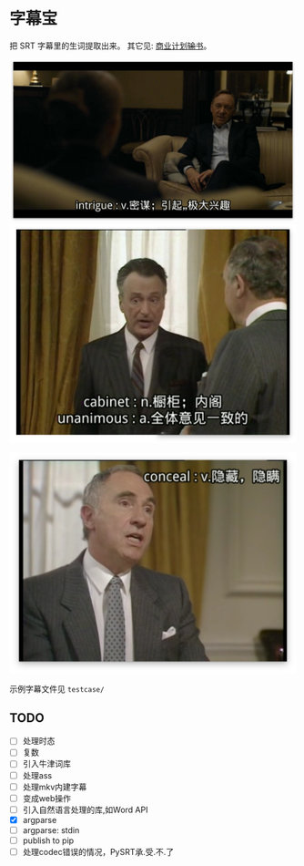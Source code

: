 # 字幕宝

把 SRT 字幕里的生词提取出来。 其它见: [商业计划<del>输</del>书](http://scateu.me/2017/01/13/subtitles-cet4.html)。


![DEMO: House of Cards](https://github.com/scateu/zimubao/raw/master/snapshots/House.of.Cards.S01E01.jpg)
![DEMO: Yes Prime Minister](https://github.com/scateu/zimubao/raw/master/snapshots/Yes.Prime.Minister.S02E08.png)

![DEMO: Yes Prime Minister](https://github.com/scateu/zimubao/raw/master/snapshots/Yes.Prime.Minister.S02E08-2.png)

示例字幕文件见 `testcase/`

## TODO

 - [ ] 处理时态 
 - [ ] 复数
 - [ ] 引入牛津词库
 - [ ] 处理ass
 - [ ] 处理mkv内建字幕
 - [ ] 变成web操作
 - [ ] 引入自然语言处理的库,如Word API
 - [X] argparse
 - [ ] argparse: stdin
 - [ ] publish to pip
 - [ ] 处理codec错误的情况，PySRT承.受.不.了
